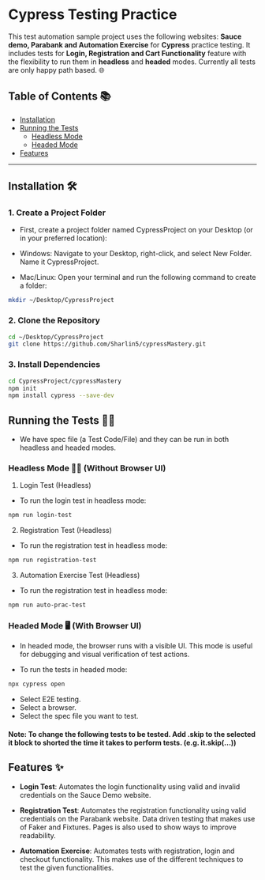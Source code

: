 # Cypress Testing Practice

This test automation sample project uses the following websites: **Sauce demo, Parabank and Automation Exercise** for **Cypress** practice testing. It includes tests for **Login, Registration and Cart Functionality** feature with the flexibility to run them in **headless** and **headed** modes. Currently all tests are only happy path based. 🌐

## Table of Contents 📚

- [Installation](#installation)
- [Running the Tests](#running-the-tests)
  - [Headless Mode](#headless-mode)
  - [Headed Mode](#headed-mode)
- [Features](#features)

---

## Installation 🛠️
### 1. Create a Project Folder
- First, create a project folder named CypressProject on your Desktop (or in your preferred location):

- Windows: Navigate to your Desktop, right-click, and select New Folder. Name it CypressProject.

- Mac/Linux: Open your terminal and run the following command to create a folder:

```bash
mkdir ~/Desktop/CypressProject
```
### 2. Clone the Repository

```bash
cd ~/Desktop/CypressProject
git clone https://github.com/Sharlin5/cypressMastery.git
```
### 3. Install Dependencies

```bash
cd CypressProject/cypressMastery
npm init
npm install cypress --save-dev  
```

## Running the Tests 🏃‍♂️
- We have spec file (a Test Code/File) and they can be run in both headless and headed modes.

### Headless Mode 🧑‍💻 (Without Browser UI)

1. Login Test (Headless)
- To run the login test in headless mode:

```bash
npm run login-test
```

2. Registration Test (Headless)
- To run the registration test in headless mode:

```bash
npm run registration-test
```

3. Automation Exercise Test (Headless)
- To run the registration test in headless mode:

```bash
npm run auto-prac-test
```


### Headed Mode 🖥️ (With Browser UI)
- In headed mode, the browser runs with a visible UI. This mode is useful for debugging and visual verification of test actions.

- To run the tests in headed mode:

```bash
npx cypress open
```

- Select E2E testing.
- Select a browser.
- Select the spec file you want to test.

#### Note: To change the following tests to be tested. Add .skip to the selected it block to shorted the time it takes to perform tests. (e.g. it.skip(...))

## Features ✨

- **Login Test**: Automates the login functionality using valid and invalid credentials on the Sauce Demo website.

- **Registration Test**: Automates the registration functionality using valid credentials on the Parabank website. Data driven testing that makes use of Faker and Fixtures. Pages is also used to show ways to improve readability.

- **Automation Exercise**: Automates tests with registration, login and checkout functionality. This makes use of the different techniques to test the given functionalities.